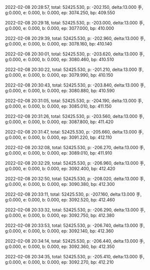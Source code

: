 2022-02-08 20:28:57, total: 52425.530, p: -202.150, delta:13.000 手, g:0.000, e: 0.000, b: 0.000, ep: 3074.250, bp: 409.550

2022-02-08 20:29:18, total: 52425.530, p: -203.000, delta:13.000 手, g:0.000, e: 0.000, b: 0.000, ep: 3077.000, bp: 410.000

2022-02-08 20:29:39, total: 52425.530, p: -202.960, delta:13.000 手, g:0.000, e: 0.000, b: 0.000, ep: 3078.160, bp: 410.140

2022-02-08 20:30:01, total: 52425.530, p: -203.620, delta:13.000 手, g:0.000, e: 0.000, b: 0.000, ep: 3080.460, bp: 410.510

2022-02-08 20:30:22, total: 52425.530, p: -201.210, delta:13.000 手, g:0.000, e: 0.000, b: 0.000, ep: 3079.990, bp: 410.150

2022-02-08 20:30:43, total: 52425.530, p: -203.840, delta:13.000 手, g:0.000, e: 0.000, b: 0.000, ep: 3080.880, bp: 410.590

2022-02-08 20:31:05, total: 52425.530, p: -204.190, delta:13.000 手, g:0.000, e: 0.000, b: 0.000, ep: 3085.010, bp: 411.150

2022-02-08 20:31:26, total: 52425.530, p: -203.560, delta:13.000 手, g:0.000, e: 0.000, b: 0.000, ep: 3087.800, bp: 411.420

2022-02-08 20:31:47, total: 52425.530, p: -205.660, delta:13.000 手, g:0.000, e: 0.000, b: 0.000, ep: 3091.220, bp: 412.110

2022-02-08 20:32:08, total: 52425.530, p: -206.270, delta:13.000 手, g:0.000, e: 0.000, b: 0.000, ep: 3089.010, bp: 411.910

2022-02-08 20:32:29, total: 52425.530, p: -206.960, delta:13.000 手, g:0.000, e: 0.000, b: 0.000, ep: 3092.400, bp: 412.420

2022-02-08 20:32:50, total: 52425.530, p: -208.020, delta:13.000 手, g:0.000, e: 0.000, b: 0.000, ep: 3090.380, bp: 412.300

2022-02-08 20:33:11, total: 52425.530, p: -207.160, delta:13.000 手, g:0.000, e: 0.000, b: 0.000, ep: 3092.520, bp: 412.460

2022-02-08 20:33:32, total: 52425.530, p: -206.290, delta:13.000 手, g:0.000, e: 0.000, b: 0.000, ep: 3092.750, bp: 412.380

2022-02-08 20:33:53, total: 52425.530, p: -206.740, delta:13.000 手, g:0.000, e: 0.000, b: 0.000, ep: 3092.140, bp: 412.360

2022-02-08 20:34:14, total: 52425.530, p: -206.440, delta:13.000 手, g:0.000, e: 0.000, b: 0.000, ep: 3092.360, bp: 412.350

2022-02-08 20:34:35, total: 52425.530, p: -205.410, delta:13.000 手, g:0.000, e: 0.000, b: 0.000, ep: 3092.270, bp: 412.210